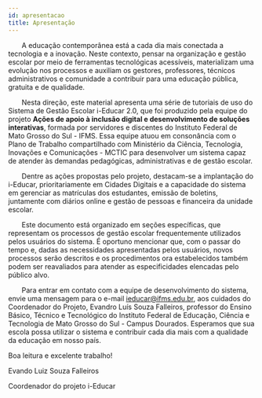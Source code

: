 ```yaml
---
id: apresentacao
title: Apresentação
---
```


&nbsp;&nbsp;&nbsp;&nbsp;&nbsp;&nbsp;&nbsp;A educação contemporânea está a cada dia mais conectada a tecnologia e a inovação. Neste contexto, pensar na organização e gestão escolar por meio de ferramentas tecnológicas acessíveis, materializam uma evolução nos processos e auxiliam os gestores, professores, técnicos administrativos e comunidade a contribuir para uma educação pública, gratuita e de qualidade. 

&nbsp;&nbsp;&nbsp;&nbsp;&nbsp;&nbsp;&nbsp;Nesta direção, este material apresenta uma série de tutoriais de uso do Sistema de Gestão Escolar i-Educar 2.0, que foi produzido pela equipe do projeto **Ações de apoio à inclusão digital e desenvolvimento de soluções interativas**, formada por servidores e discentes do Instituto Federal de Mato Grosso do Sul - IFMS. Essa equipe atuou em consonância com o Plano de Trabalho compartilhado com Ministério da Ciência, Tecnologia, Inovações e Comunicações - MCTIC para desenvolver um sistema capaz de atender às demandas pedagógicas, administrativas  e de gestão escolar. 

&nbsp;&nbsp;&nbsp;&nbsp;&nbsp;&nbsp;&nbsp;Dentre as ações propostas pelo projeto, destacam-se a implantação do i-Educar, prioritariamente em Cidades Digitais e a capacidade do sistema em gerenciar as matrículas dos estudantes, emissão de boletins, juntamente com diários online e gestão de pessoas e financeira da unidade escolar. 

&nbsp;&nbsp;&nbsp;&nbsp;&nbsp;&nbsp;&nbsp;Este documento está organizado em seções específicas, que representam os processos de gestão escolar frequentemente utilizados pelos usuários do sistema. É oportuno mencionar que, com o passar do tempo e, dadas as necessidades apresentadas pelos usuários, novos processos serão descritos e os procedimentos ora estabelecidos também podem ser reavaliados para atender as especificidades elencadas pelo público alvo.

&nbsp;&nbsp;&nbsp;&nbsp;&nbsp;&nbsp;&nbsp;Para entrar em contato com a equipe de desenvolvimento do sistema, envie uma mensagem para o e-mail ieducar@ifms.edu.br, aos cuidados do Coordenador do Projeto, Evandro Luís Souza Falleiros, professor do Ensino Básico, Técnico e Tecnológico do Instituto Federal de Educação, Ciência e Tecnologia de Mato Grosso do Sul - Campus Dourados.
Esperamos que sua escola possa utilizar o sistema e contribuir cada dia mais com a qualidade da educação em nosso país.

Boa leitura e excelente trabalho!

Evando Luiz Souza Falleiros

Coordenador do projeto i-Educar

